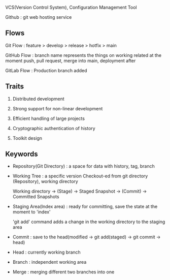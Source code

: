 VCS(Version Control System), Configuration Management Tool

Github : git web hosting service

## Flows

Git Flow : feature > develop > release > hotfix > main

GitHub Flow : branch name represents the things on working related at the moment
              push, pull request, merge into main, deployment after

GitLab Flow : Production branch added

## Traits 

1. Distributed development

2. Strong support for non-linear development

3. Efficient handling of large projects

4. Cryptographic authentication of history

5. Toolkit design


## Keywords

 - Repository(Git Directory) : a space for data with history, tag, branch

 - Working Tree : a specific version Checkout-ed from git directory
   (Repository), working directory

    Working directory -> (Stage) -> Staged Snapshot -> (Commit) -> Committed Snapshots

 - Staging Area(Index area) : ready for committing, save the state 
   at the moment to 'index'
   
   'git add' command adds a change in the working directory to the staging area
   
 - Commit : save to the head(modified -> git add(staged) -> git commit -> head)

 - Head : currently working branch

 - Branch : independent working area

 - Merge : merging different two branches into one


